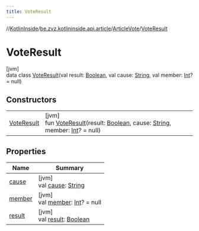 ```yaml
---
title: VoteResult
---
```

//[KotlinInside](../../../../index.html)/[be.zvz.kotlininside.api.article](../../index.html)/[ArticleVote](../index.html)/[VoteResult](index.html)



# VoteResult



[jvm]\
data class [VoteResult](index.html)(val result: [Boolean](https://kotlinlang.org/api/latest/jvm/stdlib/kotlin/-boolean/index.html), val cause: [String](https://kotlinlang.org/api/latest/jvm/stdlib/kotlin/-string/index.html), val member: [Int](https://kotlinlang.org/api/latest/jvm/stdlib/kotlin/-int/index.html)? = null)



## Constructors


| | |
|---|---|
| [VoteResult](-vote-result.html) | [jvm]<br>fun [VoteResult](-vote-result.html)(result: [Boolean](https://kotlinlang.org/api/latest/jvm/stdlib/kotlin/-boolean/index.html), cause: [String](https://kotlinlang.org/api/latest/jvm/stdlib/kotlin/-string/index.html), member: [Int](https://kotlinlang.org/api/latest/jvm/stdlib/kotlin/-int/index.html)? = null) |


## Properties


| Name | Summary |
|---|---|
| [cause](cause.html) | [jvm]<br>val [cause](cause.html): [String](https://kotlinlang.org/api/latest/jvm/stdlib/kotlin/-string/index.html) |
| [member](member.html) | [jvm]<br>val [member](member.html): [Int](https://kotlinlang.org/api/latest/jvm/stdlib/kotlin/-int/index.html)? = null |
| [result](result.html) | [jvm]<br>val [result](result.html): [Boolean](https://kotlinlang.org/api/latest/jvm/stdlib/kotlin/-boolean/index.html) |

